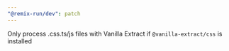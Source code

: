 ```yaml
---
"@remix-run/dev": patch
---
```


Only process .css.ts/js files with Vanilla Extract if `@vanilla-extract/css` is installed
